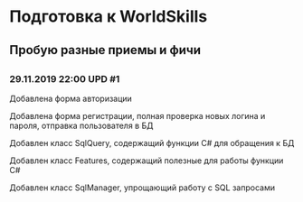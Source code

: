 <h1>Подготовка к WorldSkills</h1>
<h2>Пробую разные приемы и фичи<h2>
<h3>29.11.2019 22:00 UPD #1</h3>
<p>Добавлена форма авторизации</p>
<p>Добавлена форма регистрации, полная проверка новых логина и пароля, отправка пользователя в БД</p>
<p>Добавлен класс SqlQuery, содержащий функции C# для обращения к БД</p>
<p>Добавлен класс Features, содержащий полезные для работы функции C#</p>
<p>Добавлен класс SqlManager, упрощающий работу с SQL запросами</p>
